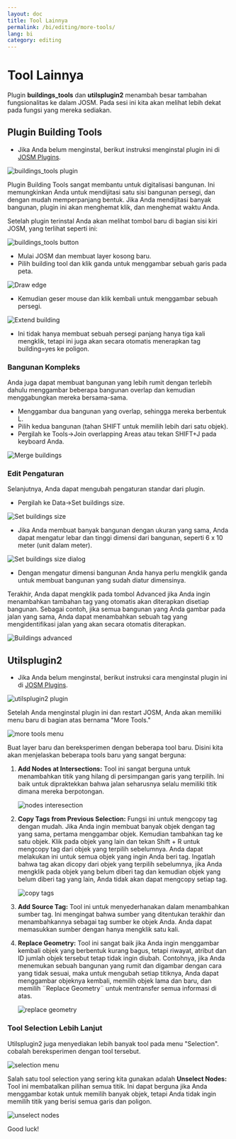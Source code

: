 ```yaml
---
layout: doc
title: Tool Lainnya
permalink: /bi/editing/more-tools/
lang: bi
category: editing
---
```


Tool Lainnya
============
Plugin **buildings_tools** dan **utilsplugin2** menambah besar tambahan fungsionalitas
ke dalam JOSM. Pada sesi ini kita akan melihat lebih dekat pada fungsi yang
mereka sediakan.

Plugin Building Tools
---------------------
*	Jika Anda belum menginstal, berikut instruksi menginstal plugin ini di 
	[JOSM Plugins](/bi/editing/josm-plugins).

![buildings_tools plugin][]

Plugin Building Tools sangat membantu untuk digitalisasi bangunan. Ini memungkinkan Anda 
untuk mendijitasi satu sisi bangunan persegi, dan dengan mudah memperpanjang bentuk.
Jika Anda mendijitasi banyak bangunan, plugin ini akan menghemat klik, dan menghemat
waktu Anda. 

Setelah plugin terinstal Anda akan melihat tombol baru di bagian sisi kiri JOSM, yang
terlihat seperti ini:

![buildings_tools button][]

*	Mulai JOSM dan membuat layer kosong baru.
*	Pilih building tool dan klik ganda untuk menggambar sebuah garis pada peta.

![Draw edge][]

*	Kemudian geser mouse dan klik kembali untuk menggambar sebuah persegi.

![Extend building][]

*	Ini tidak hanya membuat sebuah persegi panjang hanya tiga kali mengklik, 
	tetapi ini juga akan secara otomatis menerapkan tag building=yes  ke poligon.


### Bangunan Kompleks
Anda juga dapat membuat bangunan yang lebih rumit dengan terlebih dahulu menggambar 
beberapa bangunan overlap dan kemudian menggabungkan mereka bersama-sama. 

*	Menggambar dua bangunan yang overlap, sehingga mereka berbentuk L.
*	Pilih kedua bangunan (tahan SHIFT untuk memilih lebih dari satu objek).
*	Pergilah ke Tools->Join overlapping Areas atau tekan SHIFT+J pada keyboard Anda.

![Merge buildings][]

### Edit Pengaturan 
Selanjutnya, Anda dapat mengubah pengaturan standar dari plugin.

*	Pergilah ke Data->Set buildings size.

![Set buildings size][]

*	Jika Anda membuat banyak bangunan dengan ukuran yang sama, Anda dapat mengatur
	lebar dan tinggi dimensi dari bangunan, seperti 6 x 10 meter (unit dalam meter).

![Set buildings size dialog][]

*	Dengan mengatur dimensi bangunan Anda hanya perlu mengklik ganda untuk membuat 
	bangunan yang sudah diatur dimensinya.

Terakhir, Anda dapat mengklik pada tombol Advanced jika Anda ingin menambahkan
tambahan tag yang otomatis akan diterapkan disetiap bangunan. Sebagai contoh, 
jika semua bangunan yang Anda gambar pada jalan yang sama, Anda dapat menambahkan 
sebuah tag yang mengidentifikasi jalan yang akan secara otomatis diterapkan.

![Buildings advanced][]


Utilsplugin2
-------------
*	Jika Anda belum menginstal, berikut instruksi cara menginstal plugin ini di 
	[JOSM Plugins](/bi/editing/josm-plugins).

![utilsplugin2 plugin][]

Setelah Anda menginstal plugin ini dan restart JOSM, Anda akan memiliki menu baru
di bagian atas bernama "More Tools."

![more tools menu][]

Buat layer baru dan bereksperimen dengan beberapa tool baru. Disini kita akan menjelaskan
beberapa tools baru yang sangat berguna: 

1.  **Add Nodes at Intersections:**  Tool ini sangat berguna untuk menambahkan titik yang
	hilang di persimpangan garis yang terpilih. Ini baik untuk dipraktekkan bahwa jalan 
	seharusnya selalu memiliki titik dimana mereka berpotongan.

    ![nodes interesection][]

2.  **Copy Tags from Previous Selection:**  Fungsi ini untuk mengcopy tag dengan
	mudah. Jika Anda ingin membuat banyak objek dengan tag yang sama, pertama menggambar
	objek. Kemudian tambahkan tag ke satu objek. Klik pada objek yang lain dan tekan
	Shift + R untuk mengcopy tag dari objek yang terpilih sebelumnya. Anda dapat 
	melakukan ini untuk semua objek yang ingin Anda beri tag. Ingatlah bahwa tag
	akan dicopy dari objek yang terpilih sebelumnya, jika Anda mengklik pada objek
	yang belum diberi tag dan kemudian objek yang belum diberi tag yang lain, Anda
	tidak akan dapat mengcopy setiap tag.

    ![copy tags][]

3.  **Add Source Tag:** Tool ini untuk menyederhanakan dalam menambahkan sumber tag.
	Ini mengingat bahwa sumber yang ditentukan terakhir dan menambahkannya sebagai
	tag sumber ke objek Anda. Anda dapat memasukkan sumber dengan hanya mengklik satu kali.
	
4.  **Replace Geometry:** Tool ini sangat baik jika Anda ingin menggambar kembali
	objek yang berbentuk kurang bagus, tetapi riwayat, atribut dan ID jumlah objek
	tersebut tetap tidak ingin diubah. Contohnya, jika Anda menemukan sebuah bangunan
	yang rumit dan digambar dengan cara yang tidak sesuai, maka untuk mengubah setiap 
	titiknya, Anda dapat menggambar objeknya kembali, memilih objek lama dan baru,
	dan memilih ¨Replace Geometry¨ untuk mentransfer semua informasi di atas.

    ![replace geometry][]


### Tool Selection Lebih Lanjut
Utilsplugin2 juga menyediakan lebih banyak tool pada menu "Selection".
cobalah bereksperimen dengan tool tersebut. 

![selection menu][]

Salah satu tool selection yang sering kita gunakan adalah **Unselect Nodes:** Tool ini 
membatalkan pilihan semua titik. Ini dapat berguna jika Anda menggambar kotak untuk 
memilih banyak objek, tetapi Anda tidak ingin memilih titik yang berisi semua garis dan
poligon.

![unselect nodes][]

Good luck!


[buildings_tools plugin]: /images/en/editing/josm-more-tools/buildings_tools-plugin.png
[buildings_tools button]: /images/en/editing/josm-more-tools/buildings_tools-button.png
[Draw edge]: /images/en/editing/josm-more-tools/draw-edge.png
[Extend building]: /images/en/editing/josm-more-tools/extend-building.png
[Merge buildings]: /images/en/editing/josm-more-tools/merge-buildings.png
[Set buildings size]: /images/en/editing/josm-more-tools/set-buildings-size.png
[Set buildings size dialog]: /images/en/editing/josm-more-tools/set-buildings-size-dialog.png
[Buildings advanced]: /images/en/editing/josm-more-tools/buildings-advanced.png
[utilsplugin2 plugin]: /images/en/editing/josm-more-tools/utilsplugin2-plugin.png
[more tools menu]: /images/en/editing/josm-more-tools/more-tools-menu.png
[nodes interesection]: /images/en/editing/josm-more-tools/utilsplugin2-nodes-intersection.png
[copy tags]: /images/en/editing/josm-more-tools/utilsplugin2-copy-tags.png
[replace geometry]: /images/en/editing/josm-more-tools/utilsplugin2-replace-geometry.png
[selection menu]: /images/en/editing/josm-more-tools/selection-menu.png
[unselect nodes]: /images/en/editing/josm-more-tools/utilsplugin2-unselect-nodes.png


